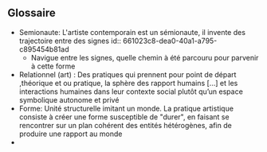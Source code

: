 ## Glossaire
- Semionaute: L'artiste contemporain est un sémionaute, il invente des trajectoire entre des signes
  id:: 661023c8-dea0-40a1-a795-c895454b81ad
	- Navigue entre les signes, quelle chemin à été parcouru pour parvenir à cette forme
- Relationnel (art) : Des pratiques qui prennent pour point de départ ,théorique et ou pratique, la sphère des rapport humains […] et  les interactions humaines dans leur contexte social plutôt qu’un espace symbolique autonome et privé
- Forme: Unité structurelle imitant un monde. La pratique artistique consiste à créer une forme susceptible de "durer", en faisant se rencontrer sur un plan cohérent des entités hétérogènes, afin de produire une rapport au monde
-